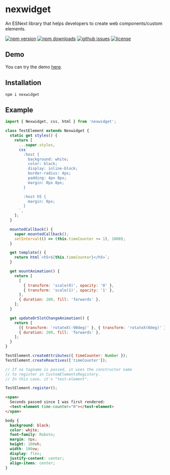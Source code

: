 # nexwidget

An ESNext library that helps developers to create web components/custom elements.

[![npm version](https://img.shields.io/npm/v/nexwidget?style=for-the-badge)](https://npmjs.com/package/nexwidget)
[![npm downloads](https://img.shields.io/npm/dw/nexwidget?style=for-the-badge)](https://npmjs.com/package/nexwidget)
[![github issues](https://img.shields.io/github/issues/Hawmex/nexwidget?style=for-the-badge)](https://github.com/Hawmex/nexwidget/issues)
[![license](https://img.shields.io/npm/l/nexwidget?style=for-the-badge)](https://github.com/Hawmex/nexwidget)

## Demo

You can try the demo [here](https://codepen.io/Hawmed/pen/NWppjxJ).

## Installation

```
npm i nexwidget
```

## Example

```js
import { Nexwidget, css, html } from 'nexwidget';

class TestElement extends Nexwidget {
  static get styles() {
    return [
      ...super.styles,
      css`
        :host {
          background: white;
          color: black;
          display: inline-block;
          border-radius: 4px;
          padding: 4px 8px;
          margin: 0px 8px;
        }

        :host h5 {
          margin: 0px;
        }
      `,
    ];
  }

  mountedCallback() {
    super.mountedCallback();
    setInterval(() => (this.timeCounter += 1), 1000);
  }

  get template() {
    return html`<h5>${this.timeCounter}</h5>`;
  }

  get mountAnimation() {
    return [
      [
        { transform: 'scale(0)', opacity: '0' },
        { transform: 'scale(1)', opacity: '1' },
      ],
      { duration: 200, fill: 'forwards' },
    ];
  }

  get updateOrSlotChangeAnimation() {
    return [
      [{ transform: 'rotateX(-90deg)' }, { transform: 'rotateX(0deg)' }],
      { duration: 200, fill: 'forwards' },
    ];
  }
}

TestElement.createAttributes({ timeCounter: Number });
TestElement.createReactives(['timeCounter']);

// If no tagname is passed, it uses the constructor name
// to register in CustomElementsRegistery.
// In this case, it's "test-element".

TestElement.register();
```

```html
<span>
  Seconds passed since I was first rendered:
  <test-element time-counter="0"></test-element>
</span>
```

```css
body {
  background: black;
  color: white;
  font-family: Roboto;
  margin: 0px;
  height: 100vh;
  width: 100vw;
  display: flex;
  justify-content: center;
  align-items: center;
}
```
